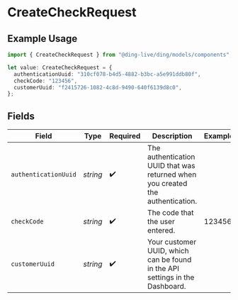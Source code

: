 # CreateCheckRequest

## Example Usage

```typescript
import { CreateCheckRequest } from "@ding-live/ding/models/components";

let value: CreateCheckRequest = {
  authenticationUuid: "310cf078-b4d5-4882-b3bc-a5e991ddb80f",
  checkCode: "123456",
  customerUuid: "f2415726-1082-4c8d-9490-640f6139d8c0",
};
```

## Fields

| Field                                                                          | Type                                                                           | Required                                                                       | Description                                                                    | Example                                                                        |
| ------------------------------------------------------------------------------ | ------------------------------------------------------------------------------ | ------------------------------------------------------------------------------ | ------------------------------------------------------------------------------ | ------------------------------------------------------------------------------ |
| `authenticationUuid`                                                           | *string*                                                                       | :heavy_check_mark:                                                             | The authentication UUID that was returned when you created the authentication. |                                                                                |
| `checkCode`                                                                    | *string*                                                                       | :heavy_check_mark:                                                             | The code that the user entered.                                                | 123456                                                                         |
| `customerUuid`                                                                 | *string*                                                                       | :heavy_check_mark:                                                             | Your customer UUID, which can be found in the API settings in the Dashboard.   |                                                                                |